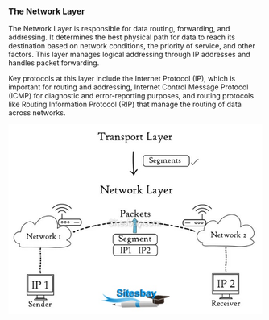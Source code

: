 ### The Network Layer
The Network Layer is responsible for data routing, forwarding, and addressing. It determines the best physical path for data to reach its destination based on network conditions, the priority of service, and other factors. This layer manages logical addressing through IP addresses and handles packet forwarding.

Key protocols at this layer include the Internet Protocol (IP), which is important for routing and addressing, Internet Control Message Protocol (ICMP) for diagnostic and error-reporting purposes, and routing protocols like Routing Information Protocol (RIP) that manage the routing of data across networks.

![The Network Layer](/images/network-layer.jpg)
